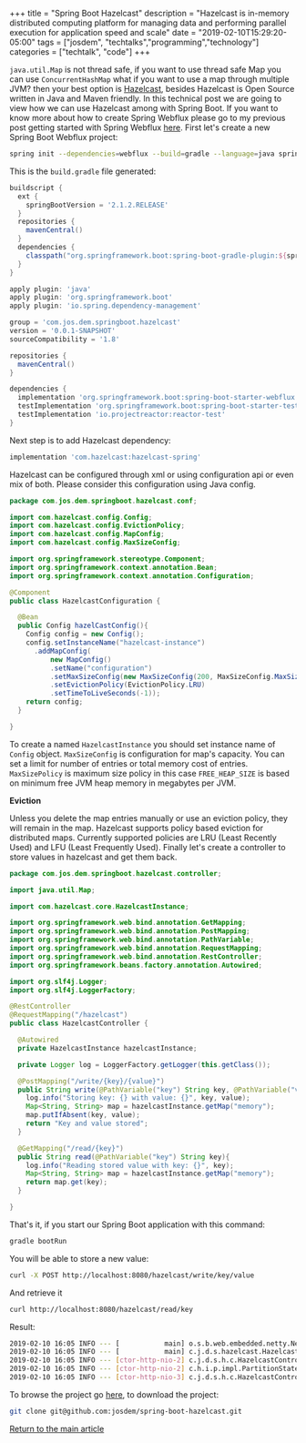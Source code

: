 +++
title =  "Spring Boot Hazelcast"
description = "Hazelcast is in-memory distributed computing platform for managing data and performing parallel execution for application speed and scale"
date = "2019-02-10T15:29:20-05:00"
tags = ["josdem", "techtalks","programming","technology"]
categories = ["techtalk", "code"]
+++

`java.util.Map` is not thread safe, if you want to use thread safe Map you can use `ConcurrentHashMap` what if you want to use a map through multiple JVM? then your best option is [Hazelcast](https://hazelcast.org/), besides Hazelcast is Open Source written in Java and Maven friendly. In this technical post we are going to view how we can use Hazelcast among with Spring Boot. If you want to know more about how to create Spring Webflux please go to my previous post getting started with Spring Webflux [here](/techtalk/spring/spring_webflux_basics). First let's create a new Spring Boot Webflux project:

```bash
spring init --dependencies=webflux --build=gradle --language=java spring-boot-hazelcast
```

This is the `build.gradle` file generated:

```groovy
buildscript {
  ext {
    springBootVersion = '2.1.2.RELEASE'
  }
  repositories {
    mavenCentral()
  }
  dependencies {
    classpath("org.springframework.boot:spring-boot-gradle-plugin:${springBootVersion}")
  }
}

apply plugin: 'java'
apply plugin: 'org.springframework.boot'
apply plugin: 'io.spring.dependency-management'

group = 'com.jos.dem.springboot.hazelcast'
version = '0.0.1-SNAPSHOT'
sourceCompatibility = '1.8'

repositories {
  mavenCentral()
}

dependencies {
  implementation 'org.springframework.boot:spring-boot-starter-webflux'
  testImplementation 'org.springframework.boot:spring-boot-starter-test'
  testImplementation 'io.projectreactor:reactor-test'
}
```

Next step is to add Hazelcast dependency:

```groovy
implementation 'com.hazelcast:hazelcast-spring'
```

Hazelcast can be configured through xml or using configuration api or even mix of both. Please consider this configuration using Java config.

```java
package com.jos.dem.springboot.hazelcast.conf;

import com.hazelcast.config.Config;
import com.hazelcast.config.EvictionPolicy;
import com.hazelcast.config.MapConfig;
import com.hazelcast.config.MaxSizeConfig;

import org.springframework.stereotype.Component;
import org.springframework.context.annotation.Bean;
import org.springframework.context.annotation.Configuration;

@Component
public class HazelcastConfiguration {

  @Bean
  public Config hazelCastConfig(){
    Config config = new Config();
    config.setInstanceName("hazelcast-instance")
      .addMapConfig(
          new MapConfig()
          .setName("configuration")
          .setMaxSizeConfig(new MaxSizeConfig(200, MaxSizeConfig.MaxSizePolicy.FREE_HEAP_SIZE))
          .setEvictionPolicy(EvictionPolicy.LRU)
          .setTimeToLiveSeconds(-1));
    return config;
  }

}
```

To create a named `HazelcastInstance` you should set instance name of `Config` object. `MaxSizeConfig` is configuration for map's capacity. You can set a limit for number of entries or total memory cost of entries. `MaxSizePolicy` is maximum size policy in this case `FREE_HEAP_SIZE` is based on minimum free JVM heap memory in megabytes per JVM.

**Eviction**

Unless you delete the map entries manually or use an eviction policy, they will remain in the map. Hazelcast supports policy based eviction for distributed maps. Currently supported policies are LRU (Least Recently Used) and LFU (Least Frequently Used). Finally let's create a controller to store values in hazelcast and get them back.

```java
package com.jos.dem.springboot.hazelcast.controller;

import java.util.Map;

import com.hazelcast.core.HazelcastInstance;

import org.springframework.web.bind.annotation.GetMapping;
import org.springframework.web.bind.annotation.PostMapping;
import org.springframework.web.bind.annotation.PathVariable;
import org.springframework.web.bind.annotation.RequestMapping;
import org.springframework.web.bind.annotation.RestController;
import org.springframework.beans.factory.annotation.Autowired;

import org.slf4j.Logger;
import org.slf4j.LoggerFactory;

@RestController
@RequestMapping("/hazelcast")
public class HazelcastController {

  @Autowired
  private HazelcastInstance hazelcastInstance;

  private Logger log = LoggerFactory.getLogger(this.getClass());

  @PostMapping("/write/{key}/{value}")
  public String write(@PathVariable("key") String key, @PathVariable("value") String value) {
    log.info("Storing key: {} with value: {}", key, value);
    Map<String, String> map = hazelcastInstance.getMap("memory");
    map.putIfAbsent(key, value);
    return "Key and value stored";
  }

  @GetMapping("/read/{key}")
  public String read(@PathVariable("key") String key){
    log.info("Reading stored value with key: {}", key);
    Map<String, String> map = hazelcastInstance.getMap("memory");
    return map.get(key);
  }

}
```

That's it, if you start our Spring Boot application with this command:

```bash
gradle bootRun
```

You will be able to store a new value:

```bash
curl -X POST http://localhost:8080/hazelcast/write/key/value
```

And retrieve it

```bash
curl http://localhost:8080/hazelcast/read/key
```

Result:

```bash
2019-02-10 16:05 INFO --- [           main] o.s.b.web.embedded.netty.NettyWebServer : Netty started on port(s): 8080
2019-02-10 16:05 INFO --- [           main] c.j.d.s.hazelcast.HazelcastApplication  : Started HazelcastApplication in 6.08 seconds (JVM running for 6.459)
2019-02-10 16:05 INFO --- [ctor-http-nio-2] c.j.d.s.h.c.HazelcastController         : Storing key: key with value: value
2019-02-10 16:05 INFO --- [ctor-http-nio-2] c.h.i.p.impl.PartitionStateManager      : [192.168.0.8]:5701 [dev] [3.11.1] Initializing cluster partition table arrangement...
2019-02-10 16:05 INFO --- [ctor-http-nio-3] c.j.d.s.h.c.HazelcastController         : Reading stored value with key: key
```

To browse the project go [here](https://github.com/josdem/spring-boot-hazelcast), to download the project:

```bash
git clone git@github.com:josdem/spring-boot-hazelcast.git
```


[Return to the main article](/techtalk/spring#Spring_Boot_Reactive)
